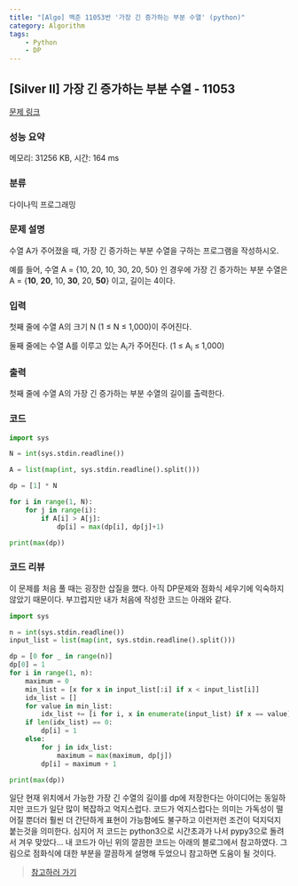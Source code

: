 ```yaml
---
title: "[Algo] 백준 11053번 '가장 긴 증가하는 부분 수열' (python)"
category: Algorithm
tags:
    - Python
    - DP
---
```


## [Silver II] 가장 긴 증가하는 부분 수열 - 11053 

[문제 링크](https://www.acmicpc.net/problem/11053) 

### 성능 요약

메모리: 31256 KB, 시간: 164 ms

### 분류

다이나믹 프로그래밍

### 문제 설명

<p>수열 A가 주어졌을 때, 가장 긴 증가하는 부분 수열을 구하는 프로그램을 작성하시오.</p>

<p>예를 들어, 수열 A = {10, 20, 10, 30, 20, 50} 인 경우에 가장 긴 증가하는 부분 수열은 A = {<strong>10</strong>, <strong>20</strong>, 10, <strong>30</strong>, 20, <strong>50</strong>} 이고, 길이는 4이다.</p>

### 입력 

 <p>첫째 줄에 수열 A의 크기 N (1 ≤ N ≤ 1,000)이 주어진다.</p>

<p>둘째 줄에는 수열 A를 이루고 있는 A<sub>i</sub>가 주어진다. (1 ≤ A<sub>i</sub> ≤ 1,000)</p>

### 출력 

 <p>첫째 줄에 수열 A의 가장 긴 증가하는 부분 수열의 길이를 출력한다.</p>

### 코드
```python
import sys

N = int(sys.stdin.readline())

A = list(map(int, sys.stdin.readline().split()))

dp = [1] * N

for i in range(1, N):
    for j in range(i):
        if A[i] > A[j]:
            dp[i] = max(dp[i], dp[j]+1)

print(max(dp))
```

### 코드 리뷰
이 문제를 처음 풀 때는 굉장한 삽질을 했다. 아직 DP문제와 점화식 세우기에 익숙하지 않았기 때문이다. 부끄럽지만 내가 처음에 작성한 코드는 아래와 같다.
```python
import sys

n = int(sys.stdin.readline())
input_list = list(map(int, sys.stdin.readline().split()))

dp = [0 for _ in range(n)]
dp[0] = 1
for i in range(1, n):
    maximum = 0
    min_list = [x for x in input_list[:i] if x < input_list[i]]
    idx_list = []
    for value in min_list:
        idx_list += [i for i, x in enumerate(input_list) if x == value]
    if len(idx_list) == 0:
        dp[i] = 1
    else:
        for j in idx_list:
            maximum = max(maximum, dp[j])
        dp[i] = maximum + 1

print(max(dp))
```
일단 현재 위치에서 가능한 가장 긴 수열의 길이를 dp에 저장한다는 아이디어는 동일하지만 코드가 일단 많이 복잡하고 억지스럽다. 코드가 억지스럽다는 의미는 가독성이 떨어질 뿐더러 훨씬 더 간단하게 표현이 가능함에도 불구하고 이런저런 조건이 덕지덕지 붙는것을 의미한다. 심지어 저 코드는 python3으로 시간초과가 나서 pypy3으로 돌려서 겨우 맞았다... 내 코드가 아닌 위의 깔끔한 코드는 아래의 블로그에서 참고하였다. 그림으로 점화식에 대한 부분을 깔끔하게 설명해 두었으니 참고하면 도움이 될 것이다.   
>[참고하러 가기](https://thingjin.tistory.com/entry/%EB%B0%B1%EC%A4%80-11053%EB%B2%88-%EA%B0%80%EC%9E%A5-%EA%B8%B4-%EC%A6%9D%EA%B0%80%ED%95%98%EB%8A%94-%EB%B6%80%EB%B6%84-%EC%88%98%EC%97%B4-%ED%8C%8C%EC%9D%B4%EC%8D%AC)